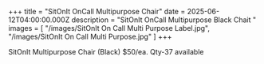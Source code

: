+++
title = "SitOnIt OnCall Multipurpose Chair"
date = 2025-06-12T04:00:00.000Z
description = "SitOnIt OnCall Multipurpose Black Chait "
images = [
  "/images/SitOnIt On Call Multi Purpose Label.jpg",
  "/images/SitOnIt On Call Multi Purpose.jpg"
]
+++

SitOnIt Multipurpose Chair (Black) $50/ea. Qty-37 available
